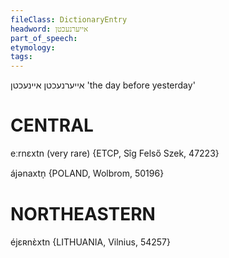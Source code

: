 ```yaml
---
fileClass: DictionaryEntry
headword: אייערנעכטן
part_of_speech: 
etymology: 
tags: 
---
```

אייערנעכטן
איינעכטן
'the day before yesterday'

CENTRAL
========

eːrnɛxtn (very rare) {ETCP, Sîg Felső Szek, 47223}

ájənaxtn̩ {POLAND, Wolbrom, 50196}

NORTHEASTERN
==============

éjɛʀnɛ̀xtn {LITHUANIA, Vilnius, 54257}